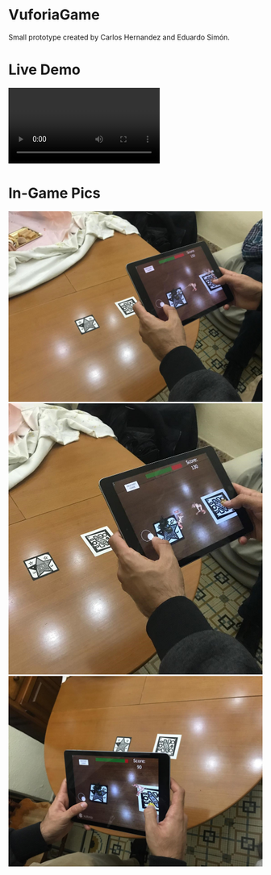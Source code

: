 # VuforiaGame
Small prototype created by Carlos Hernandez and Eduardo Simón.

# Live Demo
![](WhatsApp%20Video%202018-11-01%20at%2020.55.46.mp4)

# In-Game Pics
![](WhatsApp%20Image%202018-11-01%20at%2018.36.49.jpeg)
![](WhatsApp%20Image%202018-11-01%20at%2018.37.00.jpeg)
![](WhatsApp%20Image%202018-11-01%20at%2018.36.06.jpeg)

